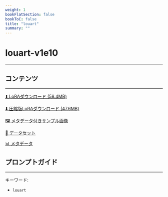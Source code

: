 ```yaml
---
weight: 1
bookFlatSection: false
bookToC: false
title: "louart"
summary: ""
---
```


<!--markdownlint-disable MD025 MD033 -->

# louart-v1e10

---

## コンテンツ

---

[⬇️ LoRAダウンロード (58.4MB)](https://huggingface.co/k4d3/yiff_toolkit/resolve/main/ponyxl_loras/louart-v1e10.safetensors?download=true)

[⬇️ 圧縮版LoRAダウンロード (47.6MB)](https://huggingface.co/k4d3/yiff_toolkit/resolve/main/ponyxl_loras_shrunk_2/louart-v1e10_frockpt1_th-3.55.safetensors?download=true)

[🖼️ メタデータ付きサンプル画像](https://huggingface.co/k4d3/yiff_toolkit/tree/main/static/{})

[📐 データセット](https://huggingface.co/datasets/k4d3/furry/tree/main/by_louart)

[📊 メタデータ](https://huggingface.co/k4d3/yiff_toolkit/raw/main/ponyxl_loras/louart-v1e10.json)

## プロンプトガイド

---

キーワード:

- `louart`
